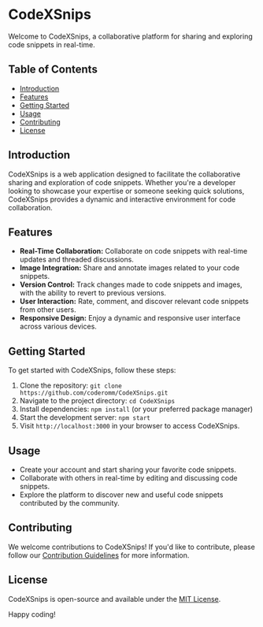 ﻿# CodeXSnips

Welcome to CodeXSnips, a collaborative platform for sharing and exploring code snippets in real-time.

## Table of Contents
- [Introduction](#introduction)
- [Features](#features)
- [Getting Started](#getting-started)
- [Usage](#usage)
- [Contributing](#contributing)
- [License](#license)

## Introduction

CodeXSnips is a web application designed to facilitate the collaborative sharing and exploration of code snippets. Whether you're a developer looking to showcase your expertise or someone seeking quick solutions, CodeXSnips provides a dynamic and interactive environment for code collaboration.

## Features

- **Real-Time Collaboration:** Collaborate on code snippets with real-time updates and threaded discussions.
- **Image Integration:** Share and annotate images related to your code snippets.
- **Version Control:** Track changes made to code snippets and images, with the ability to revert to previous versions.
- **User Interaction:** Rate, comment, and discover relevant code snippets from other users.
- **Responsive Design:** Enjoy a dynamic and responsive user interface across various devices.

## Getting Started

To get started with CodeXSnips, follow these steps:

1. Clone the repository: `git clone https://github.com/coderomm/CodeXSnips.git`
2. Navigate to the project directory: `cd CodeXSnips`
3. Install dependencies: `npm install` (or your preferred package manager)
4. Start the development server: `npm start`
5. Visit `http://localhost:3000` in your browser to access CodeXSnips.

## Usage

- Create your account and start sharing your favorite code snippets.
- Collaborate with others in real-time by editing and discussing code snippets.
- Explore the platform to discover new and useful code snippets contributed by the community.

## Contributing

We welcome contributions to CodeXSnips! If you'd like to contribute, please follow our [Contribution Guidelines](CONTRIBUTING.md) for more information.

## License

CodeXSnips is open-source and available under the [MIT License](LICENSE).

Happy coding!
